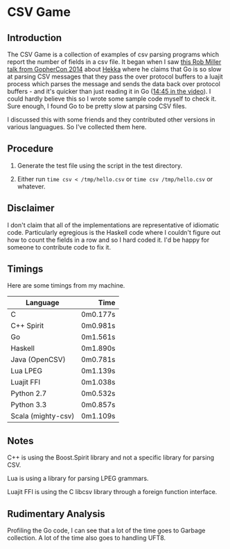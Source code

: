 # CSV Game

## Introduction

The CSV Game is a collection of examples of csv parsing programs which report
the number of fields in a csv file. It began when I saw [this Rob Miller talk
from GopherCon
2014](https://www.youtube.com/watch?v=RhLIblr_YXs&index=6&list=PLEireDfbBiXYxLvhLBHi8EX_HigEplHDH)
about [Hekka](https://github.com/mozilla-services/heka) where he claims that Go
is so slow at parsing CSV messages that they pass the over protocol buffers to a
luajit process which parses the message and sends the data back over protocol
buffers - and it's quicker than just reading it in Go ([14:45 in the video](https://www.youtube.com/watch?v=RhLIblr_YXs&index=6&list=PLEireDfbBiXYxLvhLBHi8EX_HigEplHDH#t=14m45)\).
I could hardly believe this so I wrote some sample code myself to check it.
Sure enough, I found Go to be pretty slow at parsing CSV files.

I discussed this with some friends and they contributed other
versions in various languagues. So I've collected them here.

## Procedure
1. Generate the test file using the script in the test directory.

2.  Either run `time csv < /tmp/hello.csv` or `time csv /tmp/hello.csv` 
or whatever.

## Disclaimer
I don't claim that all of the implementations are representative of idiomatic
code.  Particularly egregious is the Haskell code where I couldn't figure out
how to count the fields in a row and so I hard coded it. I'd be happy for
someone to contribute code to fix it.

## Timings

Here are some timings from my machine. 

| Language           | Time     |
|--------------------|---------:|
| C                  | 0m0.177s |
| C++ Spirit         | 0m0.981s |
| Go                 | 0m1.561s |
| Haskell            | 0m1.890s |
| Java (OpenCSV)     | 0m0.781s |
| Lua LPEG           | 0m1.139s |
| Luajit FFI         | 0m1.038s |
| Python 2.7         | 0m0.532s |
| Python 3.3         | 0m0.857s |
| Scala (mighty-csv) | 0m1.109s |

## Notes
C++ is using the Boost.Spirit library and not a specific library for parsing
CSV.

Lua is using a library for parsing LPEG grammars.

Luajit FFI is using the C libcsv library through a foreign function interface.

## Rudimentary Analysis

Profiling the Go code, I can see that a lot of the time goes to Garbage
collection. A lot of the time also goes to handling UFT8. 
